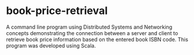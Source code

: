 # book-price-retrieval
A command line program using Distributed Systems and Networking concepts demonstrating the connection between a server and client to retrieve book price information based on the entered book ISBN code. This program was developed using Scala.
